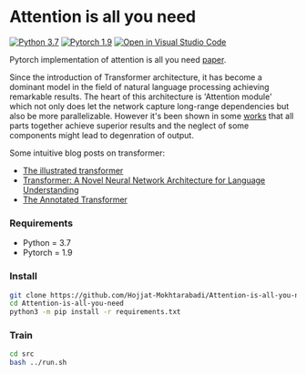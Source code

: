 # Attention is all you need
[![Python 3.7](https://img.shields.io/badge/python-3.7-blue.svg)](https://www.python.org/downloads/release/python-370/)
[![Pytorch 1.9](https://img.shields.io/badge/pytorch-1.9-orange.svg)](https://pytorch.org/)
[![Open in Visual Studio Code](https://open.vscode.dev/badges/open-in-vscode.svg)](https://open.vscode.dev/Hojjat-Mokhtarabadi/Attention-is-all-you-need)

Pytorch implementation of attention is all you need [paper](https://arxiv.org/abs/1706.03762).

Since the introduction of Transformer architecture, it has become a dominant model in the field of natural language processing achieving remarkable results. The heart of this architecture is 'Attention module' which not only does let the network capture long-range dependencies but also be more parallelizable. However it's been shown in some [works](https://arxiv.org/abs/2103.03404) that all parts together achieve superior results and the neglect of some components might lead to degenration of output.

Some intuitive blog posts on transformer:
- [The illustrated transformer](http://jalammar.github.io/illustrated-transformer/)
- [Transformer: A Novel Neural Network Architecture for Language Understanding](https://ai.googleblog.com/2017/08/transformer-novel-neural-network.html)
- [The Annotated Transformer](https://nlp.seas.harvard.edu/2018/04/03/attention.html)

### Requirements
- Python = 3.7
- Pytorch = 1.9

### Install
```bash
git clone https://github.com/Hojjat-Mokhtarabadi/Attention-is-all-you-need.git
cd Attention-is-all-you-need
python3 -m pip install -r requirements.txt
```

### Train
```bash
cd src
bash ../run.sh
```

